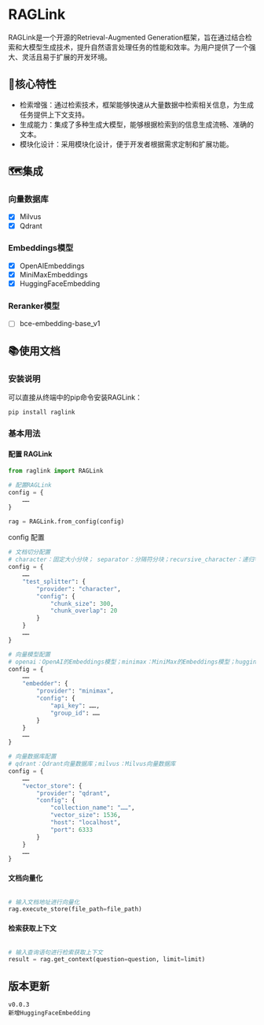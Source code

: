 # RAGLink

RAGLink是一个开源的Retrieval-Augmented Generation框架，旨在通过结合检索和大模型生成技术，提升自然语言处理任务的性能和效率。为用户提供了一个强大、灵活且易于扩展的开发环境。

## 🔑核心特性
- 检索增强：通过检索技术，框架能够快速从大量数据中检索相关信息，为生成任务提供上下文支持。
- 生成能力：集成了多种生成大模型，能够根据检索到的信息生成流畅、准确的文本。
- 模块化设计：采用模块化设计，便于开发者根据需求定制和扩展功能。

## 🗺️集成
### 向量数据库
- [x] Milvus
- [x] Qdrant

### Embeddings模型
- [x] OpenAIEmbeddings
- [x] MiniMaxEmbeddings
- [x] HuggingFaceEmbedding

### Reranker模型
- [ ] bce-embedding-base_v1

## 📚使用文档

### 安装说明
可以直接从终端中的pip命令安装RAGLink：
```
pip install raglink
```

### 基本用法

#### 配置 RAGLink
```python
from raglink import RAGLink

# 配置RAGLink
config = {
    ……
}

rag = RAGLink.from_config(config)
```

config 配置
```python
# 文档切分配置
# character：固定大小分块； separator：分隔符分块；recursive_character：递归字符分割
config = {
    ……
    "test_splitter": {
        "provider": "character",
        "config": {
            "chunk_size": 300,
            "chunk_overlap": 20
        }
    }    
    ……
}

# 向量模型配置
# openai：OpenAI的Embeddings模型；minimax：MiniMax的Embeddings模型；huggingface：HuggingFace的Embeddings模型
config = {
    ……
    "embedder": {
        "provider": "minimax",
        "config": {
            "api_key": ……,
            "group_id": ……
        }
    }   
    ……
}

# 向量数据库配置
# qdrant：Qdrant向量数据库；milvus：Milvus向量数据库
config = {
    ……
    "vector_store": {
        "provider": "qdrant",
        "config": {
            "collection_name": "……",
            "vector_size": 1536,
            "host": "localhost",
            "port": 6333
        }
    }   
    ……
}

```

#### 文档向量化
```python

# 输入文档地址进行向量化
rag.execute_store(file_path=file_path)
```

#### 检索获取上下文

```python

# 输入查询语句进行检索获取上下文
result = rag.get_context(question=question, limit=limit)
```

## 版本更新

```angular2html
v0.0.3
新增HuggingFaceEmbedding

```